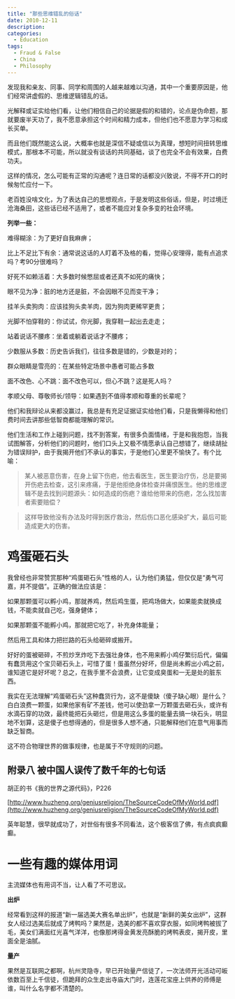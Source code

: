 ```yaml
---
title: "那些思维错乱的俗话"
date: 2010-12-11
description: 
categories:
  - Education
tags:
  - Fraud & False
  - China
  - Philosophy
---
```



发现我和亲友、同事、同学和周围的人越来越难以沟通，其中一个重要原因是，他们经常讲虚假的、思维逻辑错乱的话。

光解释或证实给他们看，让他们相信自己的论据是假的和错的，论点是伪命题，那就要废半天功了，我不愿意承担这个时间和精力成本，但他们也不愿意为学习和成长买单。

而且他们既然能这么说，大概率也就是深信不疑或信以为真理，想短时间扭转思维模式，那根本不可能，所以就没有谈话的共同基础，谈了也完全不会有效果，白费功夫。

这样的情况，怎么可能有正常的沟通呢？连日常的话都没兴致说，不得不开口的时候匆忙应付一下。

老百姓没啥文化，为了表达自己的思想观点，于是发明这些俗话，但是，时过境迁沧海桑田，这些话已经不适用了，或者不能应对复杂多变的社会环境。

**列举一些：**

难得糊涂：为了更好自我麻痹；

比上不足比下有余：通常说这话的人盯着不及格的看，觉得心安理得，能有点追求吗？考90分很难吗？

好死不如赖活着：大多数时候憋屈或者还真不如死的痛快；

眼不见为净：脏的地方还是脏，不会因眼不见而变干净；

挂羊头卖狗肉：应该挂狗头卖羊肉，因为狗肉更稀罕更贵；

光脚不怕穿鞋的：你试试，你光脚，我穿鞋一起出去走走；

站着说话不腰疼：坐着或躺着说话才不腰疼；

少数服从多数：历史告诉我们，往往多数是错的，少数是对的；

群众眼睛是雪亮的：在某些特定场景中愚者可能占多数

面不改色、心不跳：面不改色可以，但心不跳？这是死人吗？

孝顺父母、尊敬师长/领导：如果遇到不值得孝顺和尊重的长辈呢？

他们和我辩论从来都没赢过，我总是有充足证据证实给他们看，只是我懒得和他们费时间去讲那些低智商都能理解的常识。

他们生活和工作上碰到问题，找不到答案，有很多负面情绪，于是和我抱怨，当我试图解答，分析他们的问题时，他们口头上又极不情愿承认自己想错了，继续胡扯为错误辩护，由于我揭开他们不承认的事实，于是他们心里更不愉快了。有个比喻：

> 某人被恶意伤害，在身上留下伤疤，他去看医生，医生要治疗伤，总是要揭开伤疤去检查，这引来疼痛，于是他拒绝身体检查并痛恨医生。他的思维逻辑不是去找到问题源头：如何造成的伤疤？谁给他带来的伤疤，怎么找加害者索要赔偿？

> 这样导致他没有办法及时得到医疗救治，然后伤口恶化感染扩大，最后可能造成更大的伤害。


# 鸡蛋砸石头

我曾经也非常赞赏那种“鸡蛋砸石头”性格的人，认为他们勇猛，但仅仅是“勇气可嘉，并不提倡”。正确的做法应该是：

如果那颗蛋可以孵小鸡，那就养鸡，然后鸡生蛋，把鸡场做大，如果能卖就换成钱，不能卖就自己吃，强身健体；

如果那颗蛋不能孵小鸡，那就把它吃了，补充身体能量；

然后用工具和体力把拦路的石头给砸碎或搬开。

好好的蛋被砸碎，不煎炒烹炸吃下去强壮身体，也不用来孵小鸡仔繁衍后代，偏偏有蠢货用这个宝贝砸石头上，可惜了蛋！蛋虽然分好坏，但是尚未孵出小鸡之前，谁知道它是好坏呢？总之，在我手里不会浪费，让它变成臭蛋和一无是处的脏东西。

我实在无法理解“鸡蛋砸石头”这种蠢货行为，这不是傻缺（傻子缺心眼）是什么？白白浪费一颗蛋，如果他家有矿不差钱，他可以使劲拿一万颗蛋去砸石头，或许有水滴石穿的功效，最终能把石头砸烂，但是用这么多蛋的能量去搞一块石头，明显地不划算，这是傻子也想得通的，但是很多人想不通，只能解释他们在意气用事而缺乏智商。

这不符合物理世界的做事规律，也是属于不守规则的问题。

## 附录八 被中国人误传了数千年的七句话

胡正的书《我的世界之源代码》，P226

[http://www.huzheng.org/geniusreligion/TheSourceCodeOfMyWorld.pdf](http://www.huzheng.org/geniusreligion/TheSourceCodeOfMyWorld.pdf)

英年聪慧，很早就成功了，对世俗有很多不同看法，这个极客信了佛，有点疯疯癫癫。

# 一些有趣的媒体用词

主流媒体也有用词不当，让人看了不可思议。

**出炉**

经常看到这样的报道“新一届选美大赛名单出炉”，也就是“新鲜的美女出炉”，这群女人经过选美后就成了烤鸭吗？果然是，选美的都不喜欢穿衣服，如同烤鸭被拔了毛，美女们满面红光喜气洋洋，也像那烤得金黄发亮酥脆的烤鸭表皮，揭开皮，里面全是油腻。

**量产**

果然是互联网之都啊，杭州灵隐寺，早已开始量产信徒了，一次法师开光活动可皈依数百至上千信徒，但跪拜的众生走出寺庙大门时，连莲花宝座上供养的师傅是谁，叫什么名字都不清楚的。
